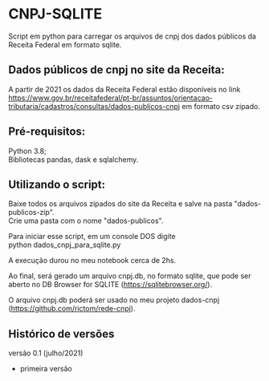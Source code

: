 # CNPJ-SQLITE
Script em python para carregar os arquivos de cnpj dos dados públicos da Receita Federal em formato sqlite.

## Dados públicos de cnpj no site da Receita:
A partir de 2021 os dados da Receita Federal estão disponíveis no link https://www.gov.br/receitafederal/pt-br/assuntos/orientacao-tributaria/cadastros/consultas/dados-publicos-cnpj em formato csv zipado. 

## Pré-requisitos:
Python 3.8;<br>
Bibliotecas pandas, dask e sqlalchemy.<br>

## Utilizando o script:
Baixe todos os arquivos zipados do site da Receita e salve na pasta "dados-publicos-zip".<br>
Crie uma pasta com o nome "dados-publicos".<br>

Para iniciar esse script, em um console DOS digite<br>
python dados_cnpj_para_sqlite.py<br>

A execução durou no meu notebook cerca de 2hs.

Ao final, será gerado um arquivo cnpj.db, no formato sqlite, que pode ser aberto no DB Browser for SQLITE (https://sqlitebrowser.org/).<br>

O arquivo cnpj.db poderá ser usado no meu projeto dados-cnpj (https://github.com/rictom/rede-cnpj).<br>

## Histórico de versões

versão 0.1 (julho/2021)
- primeira versão

